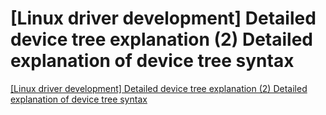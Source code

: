 # [Linux driver development] Detailed device tree explanation (2) Detailed explanation of device tree syntax
[[Linux driver development] Detailed device tree explanation (2) Detailed explanation of device tree syntax](https://aiwithcloud.com/2022/09/16/linux_driver_development_detailed_device_tree_explanation_2_detailed_explanation_of_device_tree_syntax/)